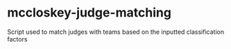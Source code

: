 # mccloskey-judge-matching
Script used to match judges with teams based on the inputted classification factors
